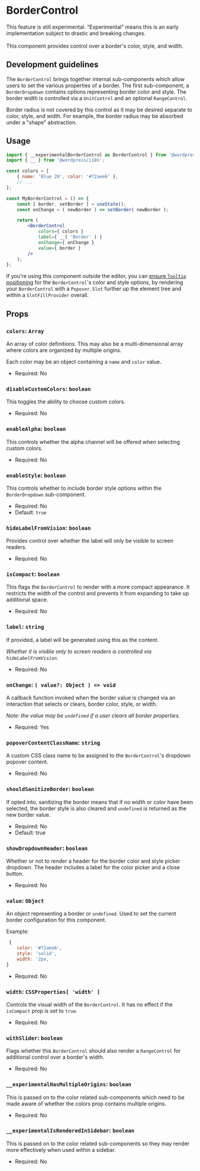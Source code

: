 #  BorderControl

<div class="callout callout-alert">
This feature is still experimental. “Experimental” means this is an early implementation subject to drastic and breaking changes.
</div>
<br />
This component provides control over a border's color, style, and width.

## Development guidelines

The `BorderControl` brings together internal sub-components which allow users to
set the various properties of a border. The first sub-component, a
`BorderDropdown` contains options representing border color and style. The
border width is controlled via a `UnitControl` and an optional `RangeControl`.

Border radius is not covered by this control as it may be desired separate to
color, style, and width. For example, the border radius may be absorbed under
a "shape" abstraction.

## Usage

```jsx
import { __experimentalBorderControl as BorderControl } from '@wordpress/components';
import { __ } from '@wordpress/i18n';

const colors = [
	{ name: 'Blue 20', color: '#72aee6' },
	// ...
];

const MyBorderControl = () => {
	const [ border, setBorder ] = useState();
	const onChange = ( newBorder ) => setBorder( newBorder );

	return (
		<BorderControl
			colors={ colors }
			label={ __( 'Border' ) }
			onChange={ onChange }
			value={ border }
		/>
	);
};
```

If you're using this component outside the editor, you can
[ensure `Tooltip` positioning](/packages/components/README.md#popovers-and-tooltips)
for the `BorderControl`'s color and style options, by rendering your
`BorderControl` with a `Popover.Slot` further up the element tree and within a
`SlotFillProvider` overall.

## Props

### `colors`: `Array`

An array of color definitions. This may also be a multi-dimensional array where
colors are organized by multiple origins.

Each color may be an object containing a `name` and `color` value.

- Required: No

### `disableCustomColors`: `boolean`

This toggles the ability to choose custom colors.

- Required: No

### `enableAlpha`: `boolean`

This controls whether the alpha channel will be offered when selecting
custom colors.

- Required: No

### `enableStyle`: `boolean`

This controls whether to include border style options within the
`BorderDropdown` sub-component.

- Required: No
- Default: `true`

### `hideLabelFromVision`: `boolean`

Provides control over whether the label will only be visible to screen readers.

- Required: No

### `isCompact`: `boolean`

This flags the `BorderControl` to render with a more compact appearance. It
restricts the width of the control and prevents it from expanding to take up
additional space.

- Required: No

### `label`: `string`

If provided, a label will be generated using this as the content.

_Whether it is visible only to screen readers is controlled via
`hideLabelFromVision`._

- Required: No

### `onChange`: `( value?: Object ) => void`

A callback function invoked when the border value is changed via an interaction
that selects or clears, border color, style, or width.

_Note: the value may be `undefined` if a user clears all border properties._

- Required: Yes

### `popoverContentClassName`: `string`

A custom CSS class name to be assigned to the `BorderControl`'s dropdown
popover content.

- Required: No

### `shouldSanitizeBorder`: `boolean`

If opted into, sanitizing the border means that if no width or color have been
selected, the border style is also cleared and `undefined` is returned as the
new border value.

- Required: No
- Default: true

### `showDropdownHeader`: `boolean`

Whether or not to render a header for the border color and style picker
dropdown. The header includes a label for the color picker and a close button.

- Required: No

### `value`: `Object`

An object representing a border or `undefined`. Used to set the current border
configuration for this component.

Example:
```js
 {
	color: '#72aee6',
	style: 'solid',
	width: '2px,
}
```

- Required: No

### `width`: `CSSProperties[ 'width' ]`

Controls the visual width of the `BorderControl`. It has no effect if the
`isCompact` prop is set to `true`.

- Required: No

### `withSlider`: `boolean`

Flags whether this `BorderControl` should also render a `RangeControl` for
additional control over a border's width.

- Required: No

### `__experimentalHasMultipleOrigins`: `boolean`

This is passed on to the color related sub-components which need to be made
aware of whether the colors prop contains multiple origins.

- Required: No

### `__experimentalIsRenderedInSidebar`: `boolean`

This is passed on to the color related sub-components so they may render more
effectively when used within a sidebar.

- Required: No
